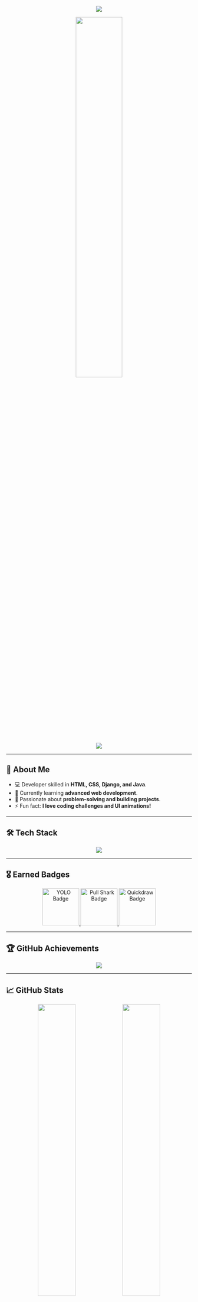 <!-- Banner Image -->
<p align="center">
  <img src="https://capsule-render.vercel.app/api?type=waving&color=gradient&height=200&section=header&text=Hi%20there!%20I'm%20Rishika%20Panth,%20a%20Web%20Developer&fontSize=30&fontColor=fff&animation=fadeIn" />
</p>

<p align="center">
  <img src="https://media.giphy.com/media/LMcB8XospGZO8UQq87/giphy.gif" width="50%">
</p>

<p align="center">
  <img src="https://readme-typing-svg.herokuapp.com?font=Fira+Code&weight=600&size=22&pause=1000&color=FFA500&center=true&width=600&lines=Full-Stack+Developer;Passionate+about+Coding;Java+%7C+Django+%7C+Web+Development" />
</p>

---

## 🚀 About Me  
- 💻 Developer skilled in **HTML, CSS, Django, and Java**.  
- 🌱 Currently learning **advanced web development**.  
- 🎯 Passionate about **problem-solving and building projects**.  
- ⚡ Fun fact: **I love coding challenges and UI animations!**  

---

## 🛠️ Tech Stack  
<p align="center">
  <img src="https://skillicons.dev/icons?i=html,css,js,java,django,git,github" />
</p>

---

## 🎖 Earned Badges  
<p align="center">
  <a href="https://github.com/users/RishikaPanth/achievements/yolo">
    <img src="https://github.githubassets.com/images/modules/profile/achievements/yolo-default.png" width="100" alt="YOLO Badge">
  </a>
  <a href="https://github.com/users/RishikaPanth/achievements/pull-shark">
    <img src="https://github.githubassets.com/images/modules/profile/achievements/pull-shark-default.png" width="100" alt="Pull Shark Badge">
  </a>
  <a href="https://github.com/users/RishikaPanth/achievements/quickdraw">
    <img src="https://github.githubassets.com/images/modules/profile/achievements/quickdraw-default.png" width="100" alt="Quickdraw Badge">
  </a>
</p>

---

## 🏆 GitHub Achievements  
<p align="center">
  <img src="https://github-profile-trophy.vercel.app/?username=RishikaPanth&theme=radical&no-frame=true&margin-w=15&row=1" />
</p>

---

## 📈 GitHub Stats  
<p align="center">
  <img src="https://github-readme-stats.vercel.app/api?username=RishikaPanth&show_icons=true&theme=radical" width="45%" />
  <img src="https://github-readme-streak-stats.herokuapp.com?user=RishikaPanth&theme=radical" width="45%" />
</p>

<p align="center">
  <img src="https://github-profile-summary-cards.vercel.app/api/cards/profile-details?username=RishikaPanth&theme=github" width="85%" alt="GitHub Profile Summary">
</p>

---

## 🔥 Contribution Activity  
<p align="center">
  <img src="https://github-readme-streak-stats.herokuapp.com/?user=RishikaPanth&theme=dark" width="85%" alt="GitHub Streak">
</p>

<p align="center">
  <img src="https://github-readme-stats.vercel.app/api/top-langs/?username=RishikaPanth&layout=compact&theme=dark" width="48%" alt="Top Languages">
</p>

<p align="center">
  <img src="https://github-profile-summary-cards.vercel.app/api/cards/repos-per-language?username=RishikaPanth&theme=github" width="48%" alt="Repos per Language">
  <img src="https://github-profile-summary-cards.vercel.app/api/cards/most-commit-language?username=RishikaPanth&theme=github" width="48%" alt="Most Commit Language">
</p>

---

## 📫 Connect with Me  
<p align="center">
  <a href="https://linkedin.com/in/yourprofile"><img src="https://img.shields.io/badge/LinkedIn-blue?style=for-the-badge&logo=linkedin" /></a>
  <a href="mailto:your.email@example.com"><img src="https://img.shields.io/badge/Email-red?style=for-the-badge&logo=gmail" /></a>
</p>

---

<p align="center">
  ✨ **_Let's build something amazing together!_** 🚀
</p>

<p align="center">
  <img src="https://capsule-render.vercel.app/api?type=waving&color=gradient&height=100&section=footer" />
</p>
